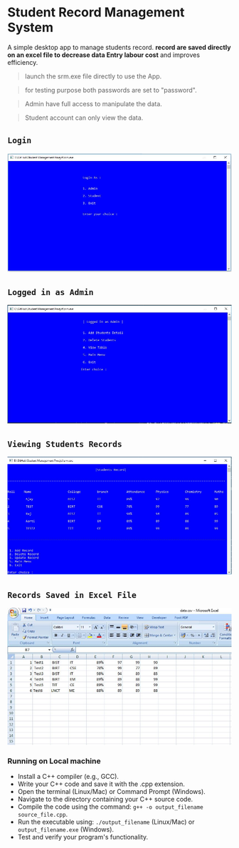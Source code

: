 # Student Record Management System
A simple desktop app to manage students record. **record are saved directly on an excel file to decrease data Entry labour cost**  and improves efficiency.

>launch the srm.exe file directly to use the App.

>for testing purpose both passwords are set to "password".

>Admin have full access to manipulate the data.

>Student account can only view the data.
## `Login`
<img src="ScreenShot/Home.JPG">

## `Logged in as Admin`
<img src="ScreenShot/AdminFunction.JPG">

## `Viewing Students Records`
<img src="ScreenShot/ViewData.JPG">

## ``Records Saved in Excel File``
<img src="ScreenShot/ViewExcel.JPG">

### Running on Local machine

- Install a C++ compiler (e.g., GCC).
- Write your C++ code and save it with the .cpp extension.
- Open the terminal (Linux/Mac) or Command Prompt (Windows).
- Navigate to the directory containing your C++ source code.
- Compile the code using the command: `g++ -o output_filename source_file.cpp`.
- Run the executable using: `./output_filename` (Linux/Mac) or `output_filename.exe` (Windows).
- Test and verify your program's functionality.

